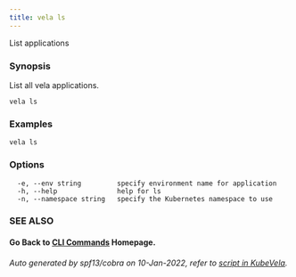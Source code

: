 ```yaml
---
title: vela ls
---
```


List applications

### Synopsis

List all vela applications.

```
vela ls
```

### Examples

```
vela ls
```

### Options

```
  -e, --env string         specify environment name for application
  -h, --help               help for ls
  -n, --namespace string   specify the Kubernetes namespace to use
```

### SEE ALSO



#### Go Back to [CLI Commands](vela) Homepage.


###### Auto generated by spf13/cobra on 10-Jan-2022, refer to [script in KubeVela](https://github.com/oam-dev/kubevela/tree/master/hack/docgen).
